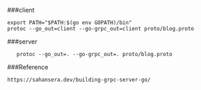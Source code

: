###client

```
export PATH="$PATH:$(go env GOPATH)/bin"
protoc --go_out=client --go-grpc_out=client proto/blog.proto
```

###server

```export PATH="$PATH:$(go env GOPATH)/bin"
   protoc --go_out=. --go-grpc_out=. proto/blog.proto
```

###Reference

```https://sahansera.dev/building-grpc-server-go/```
